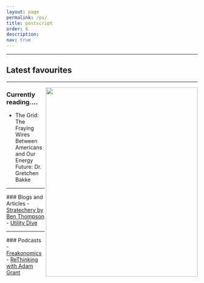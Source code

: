 ```yaml
---
layout: page
permalink: /ps/
title: postscript
order: 6
description: 
nav: true
---
```

<hr>

## Latest favourites

<hr>
<img align="right" src="/assets/img/bookshop.png" width = "400" height = "500">

### Currently reading.... 
- The Grid: The Fraying Wires Between Americans and Our Energy Future: Dr. Gretchen Bakke

<hr>
### Blogs and Articles
- <a href = "https://stratechery.com/">Stratechery by Ben Thompson</a>
- <a href = "https://www.utilitydive.com/">Utility Dive</a>

<hr>
### Podcasts
- <a href = "https://freakonomics.com/">Freakonomics</a>
- <a href = "https://www.ted.com/podcasts/rethinking-with-adam-grant"> ReThinking with Adam Grant</a>

